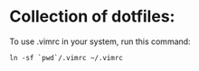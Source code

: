 # Collection of dotfiles:

To use .vimrc in your system, run this command:

``ln -sf `pwd`/.vimrc ~/.vimrc``

